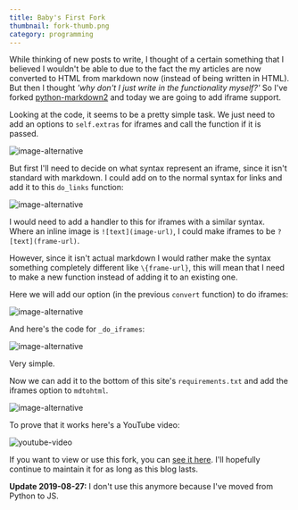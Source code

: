 ```yaml
---
title: Baby's First Fork
thumbnail: fork-thumb.png
category: programming
---
```


While thinking of new posts to write, I thought of a certain something that I believed I wouldn't be able to due to the fact the my articles are now converted to HTML from markdown now (instead of being written in HTML). But then I thought *'why don't I just write in the functionality myself?'* So I've forked [python-markdown2](https://github.com/trentm/python-markdown2) and today we are going to add iframe support.

Looking at the code, it seems to be a pretty simple task. We just need to add an options to `self.extras` for iframes and call the function if it is passed.

![image-alternative](https://cdn.halcyonnouveau.xyz/blog/img/fork-convert.png)

But first I'll need to decide on what syntax represent an iframe, since it isn't standard with markdown. I could add on to the normal syntax for links and add it to this `do_links` function:

![image-alternative](https://cdn.halcyonnouveau.xyz/blog/img/fork-links.png)

I would need to add a handler to this for iframes with a similar syntax. Where an inline image is `![text](image-url)`, I could make iframes to be `?[text](frame-url)`.

However, since it isn't actual markdown I would rather make the syntax something completely different like `\{frame-url}`, this will mean that I need to make a new function instead of adding it to an existing one.

Here we will add our option (in the previous `convert` function) to do iframes:

![image-alternative](https://cdn.halcyonnouveau.xyz/blog/img/fork-option.png)

And here's the code for `_do_iframes`:

![image-alternative](https://cdn.halcyonnouveau.xyz/blog/img/fork-func.png)

Very simple.

Now we can add it to the bottom of this site's `requirements.txt` and add the iframes option to `mdtohtml`.

![image-alternative](https://cdn.halcyonnouveau.xyz/blog/img/fork-requirements.png)

To prove that it works here's a YouTube video:

![youtube-video](https://www.youtube.com/embed/lAIGb1lfpBw)

If you want to view or use this fork, you can [see it here](https://github.com/beanpuppy/python-markdown2). I'll hopefully continue to maintain it for as long as this blog lasts.

**Update 2019-08-27:** I don't use this anymore because I've moved from Python to JS.
